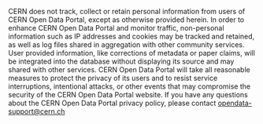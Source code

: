 CERN does not track, collect or retain personal information from users of CERN Open Data Portal, except as otherwise provided herein. In order to enhance CERN Open Data Portal and monitor traffic, non-personal information such as IP addresses and cookies may be tracked and retained, as well as log files shared in aggregation with other community services. User provided information, like corrections of metadata or paper claims, will be integrated into the database without displaying its source and may shared with other services. CERN Open Data Portal will take all reasonable measures to protect the privacy of its users and to resist service interruptions, intentional attacks, or other events that may compromise the security of the CERN Open Data Portal website. If you have any questions about the CERN Open Data Portal privacy policy, please contact [opendata-support@cern.ch](mailto:opendata-support@cern.ch)